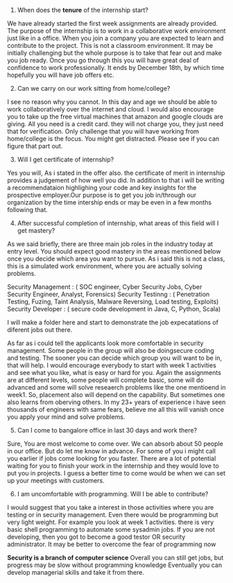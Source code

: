 1. When does the **tenure** of the internship start?
 
We have already started the first week assignments are already provided. The purpose of the internship 
is to work in a collaborative work environment just like in a office. When you join a company you are expected to learn
and contribute to the project. This is not a classroom environment. It may be initially challenging but the whole purpose
is to take that fear out and make you job ready. Once you go through this you will have great deal of confidence to work 
professionally. It ends by December 18th, by which time hopefully you will have job offers etc. 

2. Can we carry on our work sitting from home/college?

I see no reason why you cannot. In this day and age we should be able to work collaboratively over the internet and cloud. 
I would also encourage you to take up the free virtual machines that amazon and google clouds are giving. All you need is a
credit card. they will not charge you, they just need that for verification. 
Only challenge that you will have working from home/college is the focus. You might get distracted. Please see if you 
can figure that part out. 

3. Will I get certificate of internship?

Yes you will, As i stated in the offer also. the certificate of merit in internship provides a judgement of how well you did. 
In addition to that i will be writing a recommendataion highlighing your code and key insights for the prospective employer.Our purpose is to get you job in/through our organization by the time intership ends or may be even in a few months following that. 

4. After successful completion of internship, what areas of this field will I get mastery?

As we said briefly, there are three main job roles in the industry today at entry level. You should expect good mastery
in the areas mentioned below once you decide which area you want to pursue. As i said this is not a class, this is a simulated work environment, where you are actually solving problems. 

Security Management : ( SOC engineer, Cyber Security Jobs, Cyber Security Engineer, Analyst, Forensics) 
Security Testinng : ( Penetration Testing, Fuzing, Taint Analysis, Malware Reversing, Load testing, Exploits)
Security Developer : ( secure code development in Java, C, Python, Scala)

I will make a folder here and start to demonstrate the job expecatations of diferent jobs out there. 

As far as i could tell the applicants look more comfortable in security management. Some people in the group will also be doingsecure coding and testing. The sooner you can decide which group you will want to be in, that will help. I would encourage everybody to start with week 1 activities and see what you like, what is easy or hard for you. Again the assignments are at different levels, some people will complete basic, some will do advanced and some will solve reseaerch problems like the one mentioend in week1. So, placement also will depend on the capability. But sometimes one also learns from oberving others. In my 23+ years of experience i have seen thousands of engineers with same fears, believe me all this will vanish once you apply your mind and solve problems. 

5. Can I come to bangalore office in last 30 days and work there?

Sure, You are most welcome to come over. We can absorb about 50 people in our office. But do let me know in advance. 
For some of you i might call you earlier if jobs come looking for you faster. There are a lot of potential waiting for you 
to finish your work in the internship and they would love to put you in projects. I guess a better time to come would be when
we can set up your meetings with customers. 

6. I am uncomfortable with programming. Will I be able to contribute?

I would suggest that you take a interest in those activities where you are testing or in security management. 
Even there would be programming but very light weight. For example you look at week 1 activities. there is very basic 
shell programming to automate some sysadmin jobs. If you are not developing, then you got to become a good testor OR security 
administrator. It may be better to overcome the fear of programming now

**Security is a branch of computer science**
Overall you can still get jobs, but progress may be slow without programming knowledge
Eventually you can develop managerial skills and take it from there. 


